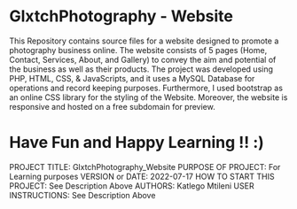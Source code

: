 # GlxtchPhotography - Website

This Repository contains source files for a website designed to promote a photography business online. 
The website consists of 5 pages (Home, Contact, Services, About, and Gallery) to convey the aim and potential of the business as well as their products.
The project was developed using PHP, HTML, CSS, & JavaScripts, and it uses a MySQL Database for operations and record keeping purposes. Furthermore, I used bootstrap as an online CSS library for the styling of the Website. Moreover, the website is responsive and hosted on a free subdomain for preview.

# Have Fun and Happy Learning !! :)

PROJECT TITLE: GlxtchPhotography_Website 
PURPOSE OF PROJECT: For Learning purposes 
VERSION or DATE: 2022-07-17 
HOW TO START THIS PROJECT: See Description Above 
AUTHORS: Katlego Mtileni 
USER INSTRUCTIONS: See Description Above
